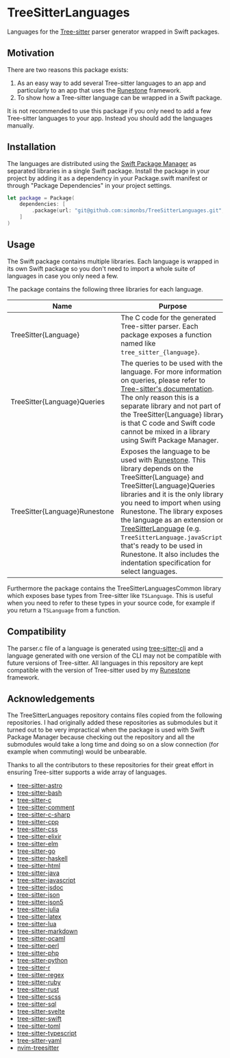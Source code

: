 # TreeSitterLanguages

Languages for the [Tree-sitter](https://tree-sitter.github.io/tree-sitter/) parser generator wrapped in Swift packages.

## Motivation

There are two reasons this package exists:

1. As an easy way to add several Tree-sitter languages to an app and particularly to an app that uses the [Runestone](https://github.com/simonbs/runestone) framework.
2. To show how a Tree-sitter language can be wrapped in a Swift package.

It is not recommended to use this package if you only need to add a few Tree-sitter languages to your app. Instead you should add the languages manually.

## Installation

The languages are distributed using the [Swift Package Manager](https://www.swift.org/package-manager/) as separated libraries in a single Swift package. Install the package in your project by adding it as a dependency in your Package.swift manifest or through "Package Dependencies" in your project settings.

```swift
let package = Package(
    dependencies: [
        .package(url: "git@github.com:simonbs/TreeSitterLanguages.git", from: "0.1.0")
    ]
)
```

## Usage

The Swift package contains multiple libraries. Each language is wrapped in its own Swift package so you don't need to import a whole suite of languages in case you only need a few.

The package contains the following three libraries for each language.

|Name|Purpose|
|-|-|
|TreeSitter{Language}|The C code for the generated Tree-sitter parser. Each package exposes a function named like `tree_sitter_{language}`.|
|TreeSitter{Language}Queries|The queries to be used with the language. For more information on queries, please refer to [Tree-sitter's documentation](https://tree-sitter.github.io/tree-sitter/syntax-highlighting#queries). The only reason this is a separate library and not part of the TreeSitter{Language} library is that C code and Swift code cannot be mixed in a library using Swift Package Manager.|
|TreeSitter{Language}Runestone|Exposes the language to be used with [Runestone](https://github.com/simonbs/runestone). This library depends on the TreeSitter{Language} and TreeSitter{Language}Queries libraries and it is the only library you need to import when using Runestone. The library exposes the language as an extension on [TreeSitterLanguage](https://github.com/simonbs/Runestone/blob/main/Sources/Runestone/Language/TreeSitter/TreeSitterLanguage.swift) (e.g. `TreeSitterLanguage.javaScript`) that's ready to be used in Runestone. It also includes the indentation specification for select languages.|

Furthermore the package contains the TreeSitterLanguagesCommon library which exposes base types from Tree-sitter like `TSLanguage`. This is useful when you need to refer to these types in your source code, for example if you return a `TSLanguage` from a function.

## Compatibility

The parser.c file of a language is generated using [tree-sitter-cli](https://github.com/tree-sitter/tree-sitter/blob/master/cli/README.md) and a language generated with one version of the CLI may not be compatible with future versions of Tree-sitter. All languages in this repository are kept compatible with the version of Tree-sitter used by my [Runestone](https://github.com/simonbs/runestone) framework.

## Acknowledgements

The TreeSitterLanguages repository contains files copied from the following repositories. I had originally added these repositories as submodules but it turned out to be very impractical when the package is used with Swift Package Manager because checking out the repository and all the submodules would take a long time and doing so on a slow connection (for example when commuting) would be unbearable.

Thanks to all the contributors to these repositories for their great effort in ensuring Tree-sitter supports a wide array of languages.

- [tree-sitter-astro](https://github.com/virchau13/tree-sitter-astro)
- [tree-sitter-bash](https://github.com/tree-sitter/tree-sitter-bash)
- [tree-sitter-c](https://github.com/tree-sitter/tree-sitter-c)
- [tree-sitter-comment](https://github.com/stsewd/tree-sitter-comment)
- [tree-sitter-c-sharp](https://github.com/tree-sitter/tree-sitter-c-sharp)
- [tree-sitter-cpp](https://github.com/tree-sitter/tree-sitter-cpp)
- [tree-sitter-css](https://github.com/tree-sitter/tree-sitter-css)
- [tree-sitter-elixir](https://github.com/elixir-lang/tree-sitter-elixir)
- [tree-sitter-elm](https://github.com/elm-tooling/tree-sitter-elm)
- [tree-sitter-go](https://github.com/tree-sitter/tree-sitter-go)
- [tree-sitter-haskell](https://github.com/tree-sitter/tree-sitter-haskell)
- [tree-sitter-html](https://github.com/tree-sitter/tree-sitter-html)
- [tree-sitter-java](https://github.com/tree-sitter/tree-sitter-java)
- [tree-sitter-javascript](https://github.com/tree-sitter/tree-sitter-javascript)
- [tree-sitter-jsdoc](https://github.com/tree-sitter/tree-sitter-jsdoc)
- [tree-sitter-json](https://github.com/tree-sitter/tree-sitter-json)
- [tree-sitter-json5](https://github.com/Joakker/tree-sitter-json5)
- [tree-sitter-julia](https://github.com/tree-sitter/tree-sitter-julia)
- [tree-sitter-latex](https://github.com/latex-lsp/tree-sitter-latex)
- [tree-sitter-lua](https://github.com/tjdevries/tree-sitter-lua)
- [tree-sitter-markdown](https://github.com/MDeiml/tree-sitter-markdown)
- [tree-sitter-ocaml](https://github.com/tree-sitter/tree-sitter-ocaml)
- [tree-sitter-perl](https://github.com/ganezdragon/tree-sitter-perl)
- [tree-sitter-php](https://github.com/tree-sitter/tree-sitter-php)
- [tree-sitter-python](https://github.com/tree-sitter/tree-sitter-python)
- [tree-sitter-r](https://github.com/r-lib/tree-sitter-r)
- [tree-sitter-regex](https://github.com/tree-sitter/tree-sitter-regex)
- [tree-sitter-ruby](https://github.com/tree-sitter/tree-sitter-ruby)
- [tree-sitter-rust](https://github.com/tree-sitter/tree-sitter-rust)
- [tree-sitter-scss](https://github.com/serenadeai/tree-sitter-scss)
- [tree-sitter-sql](https://github.com/DerekStride/tree-sitter-sql)
- [tree-sitter-svelte](https://github.com/Himujjal/tree-sitter-svelte)
- [tree-sitter-swift](https://github.com/alex-pinkus/tree-sitter-swift)
- [tree-sitter-toml](https://github.com/ikatyang/tree-sitter-toml)
- [tree-sitter-typescript](https://github.com/tree-sitter/tree-sitter-typescript)
- [tree-sitter-yaml](https://github.com/ikatyang/tree-sitter-yaml)
- [nvim-treesitter](https://github.com/nvim-treesitter/nvim-treesitter)
